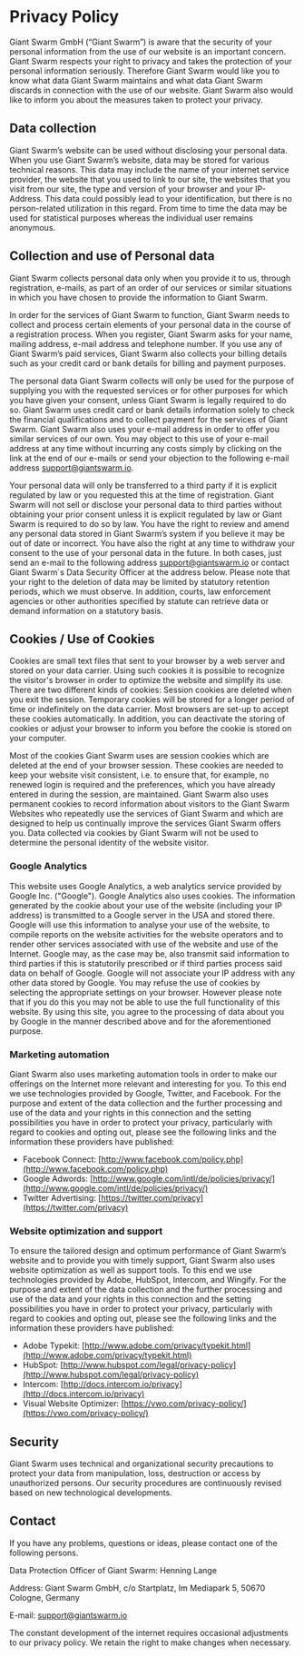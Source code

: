 # Privacy Policy

Giant Swarm GmbH (“Giant Swarm”) is aware that the security of your personal information from the use of our website is an important concern. Giant Swarm respects your right to privacy and takes the protection of your personal information seriously. Therefore Giant Swarm would like you to know what data Giant Swarm maintains and what data Giant Swarm discards in connection with the use of our website. Giant Swarm also would like to inform you about the measures taken to protect your privacy.

## Data collection

Giant Swarm’s website can be used without disclosing your personal data. When you use Giant Swarm’s website, data may be stored for various technical reasons. This data may include the name of your internet service provider, the website that you used to link to our site, the websites that you visit from our site, the type and version of your browser and your IP-Address. This data could possibly lead to your identification, but there is no person-related utilization in this regard. From time to time the data may be used for statistical purposes whereas the individual user remains anonymous.

## Collection and use of Personal data

Giant Swarm collects personal data only when you provide it to us, through registration, e-mails, as part of an order of our services or similar situations in which you have chosen to provide the information to Giant Swarm.

In order for the services of Giant Swarm to function, Giant Swarm needs to collect and process certain elements of your personal data in the course of a registration process. When you register, Giant Swarm asks for your name, mailing address, e-mail address and telephone number. If you use any of Giant Swarm’s paid services, Giant Swarm also collects your billing details such as your credit card or bank details for billing and payment purposes.

The personal data Giant Swarm collects will only be used for the purpose of supplying you with the requested services or for other purposes for which you have given your consent, unless Giant Swarm is legally required to do so. Giant Swarm uses credit card or bank details information solely to check the financial qualifications and to collect payment for the services of Giant Swarm. Giant Swarm also uses your e-mail address in order to offer you similar services of our own. You may object to this use of your e-mail address at any time without incurring any costs simply by clicking on the link at the end of our e-mails or send your objection to the following e-mail address [support@giantswarm.io](mailto:support@giantswarm.io).

Your personal data will only be transferred to a third party if it is explicit regulated by law or you requested this at the time of registration. Giant Swarm will not sell or disclose your personal data to third parties without obtaining your prior consent unless it is explicit regulated by law or Giant Swarm is required to do so by law.
You have the right to review and amend any personal data stored in Giant Swarm’s system if you believe it may be out of date or incorrect. You have also the right at any time to withdraw your consent to the use of your personal data in the future. In both cases, just send an e-mail to the following address [support@giantswarm.io](mailto:support@giantswarm.io) or contact Giant Swarm`s Data Security Officer at the address below. Please note that your right to the deletion of data may be limited by statutory retention periods, which we must observe. In addition, courts, law enforcement agencies or other authorities specified by statute can retrieve data or demand information on a statutory basis.

## Cookies / Use of Cookies

Cookies are small text files that sent to your browser by a web server and stored on your data carrier. Using such cookies it is possible to recognize the visitor's browser in order to optimize the website and simplify its use. There are two different kinds of cookies: Session cookies are deleted when you exit the session. Temporary cookies will be stored for a longer period of time or indefinitely on the data carrier. Most browsers are set-up to accept these cookies automatically. In addition, you can deactivate the storing of cookies or adjust your browser to inform you before the cookie is stored on your computer.

Most of the cookies Giant Swarm uses are session cookies which are deleted at the end of your browser session. These cookies are needed to keep your website visit consistent, i.e. to ensure that, for example, no renewed login is required and the preferences, which you have already entered in during the session, are maintained. Giant Swarm also uses permanent cookies to record information about visitors to the Giant Swarm Websites who repeatedly use the services of Giant Swarm and which are designed to help us continually improve the services Giant Swarm offers you. Data collected via cookies by Giant Swarm will not be used to determine the personal identity of the website visitor.

### Google Analytics

This website uses Google Analytics, a web analytics service provided by Google Inc. ("Google"). Google Analytics also uses cookies. The information generated by the cookie about your use of the website (including your IP address) is transmitted to a Google server in the USA and stored there. Google will use this information to analyse your use of the website, to compile reports on the website activities for the website operators and to render other services associated with use of the website and use of the Internet. Google may, as the case may be, also transmit said information to third parties if this is statutorily prescribed or if third parties process said data on behalf of Google. Google will not associate your IP address with any other data stored by Google. You may refuse the use of cookies by selecting the appropriate settings on your browser. However please note that if you do this you may not be able to use the full functionality of this website. By using this site, you agree to the processing of data about you by Google in the manner described above and for the aforementioned purpose.

### Marketing automation

Giant Swarm also uses marketing automation tools in order to make our offerings on the Internet more relevant and interesting for you. To this end we use technologies provided by Google, Twitter, and Facebook. For the purpose and extent of the data collection and the further processing and use of the data and your rights in this connection and the setting possibilities you have in order to protect your privacy, particularly with regard to cookies and opting out, please see the following links and the information these providers have published:

* Facebook Connect: [http://www.facebook.com/policy.php](http://www.facebook.com/policy.php)
* Google Adwords: [http://www.google.com/intl/de/policies/privacy/](http://www.google.com/intl/de/policies/privacy/)
* Twitter Advertising: [https://twitter.com/privacy](https://twitter.com/privacy)

### Website optimization and support

To ensure the tailored design and optimum performance of Giant Swarm’s website and to provide you with timely support, Giant Swarm also uses website optimization as well as support tools. To this end we use technologies provided by Adobe, HubSpot, Intercom, and Wingify. For the purpose and extent of the data collection and the further processing and use of the data and your rights in this connection and the setting possibilities you have in order to protect your privacy, particularly with regard to cookies and opting out, please see the following links and the information these providers have published:

* Adobe Typekit: [http://www.adobe.com/privacy/typekit.html](http://www.adobe.com/privacy/typekit.html)
* HubSpot: [http://www.hubspot.com/legal/privacy-policy](http://www.hubspot.com/legal/privacy-policy)
* Intercom: [http://docs.intercom.io/privacy](http://docs.intercom.io/privacy)
* Visual Website Optimizer: [https://vwo.com/privacy-policy/](https://vwo.com/privacy-policy/)

## Security

Giant Swarm uses technical and organizational security precautions to protect your data from manipulation, loss, destruction or access by unauthorized persons. Our security procedures are continuously revised based on new technological developments.

## Contact

If you have any problems, questions or ideas, please contact one of the following persons.

Data Protection Officer of Giant Swarm: Henning Lange

Address: Giant Swarm GmbH, c/o Startplatz, Im Mediapark 5, 50670 Cologne, Germany

E-mail: [support@giantswarm.io](mailto:support@giantswarm.io)

The constant development of the internet requires occasional adjustments to our privacy policy. We retain the right to make changes when necessary.
